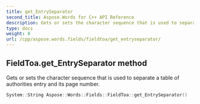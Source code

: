 ```yaml
---
title: get_EntrySeparator
second_title: Aspose.Words for C++ API Reference
description: Gets or sets the character sequence that is used to separate a table of authorities entry and its page number. 
type: docs
weight: 0
url: /cpp/aspose.words.fields/fieldtoa/get_entryseparator/
---
```

## FieldToa.get_EntrySeparator method


Gets or sets the character sequence that is used to separate a table of authorities entry and its page number.

```cpp
System::String Aspose::Words::Fields::FieldToa::get_EntrySeparator()
```

